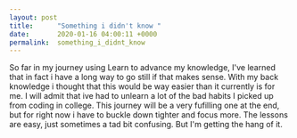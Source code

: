 ```yaml
---
layout: post
title:      "Something i didn't know "
date:       2020-01-16 04:00:11 +0000
permalink:  something_i_didnt_know
---
```


So far in my journey using Learn to advance my knowledge, I've learned that in fact i have a long way to go still if that makes sense. With my back knowledge i thought that this would be way easier than it currently is for me. I will admit that ive had to unlearn a lot of the bad habits I picked up from coding in college. This journey will be a very fufilling one at the end, but for right now i have to buckle down tighter and focus more. The lessons are easy, just sometimes a tad bit confusing. But I'm getting the hang of it. 

